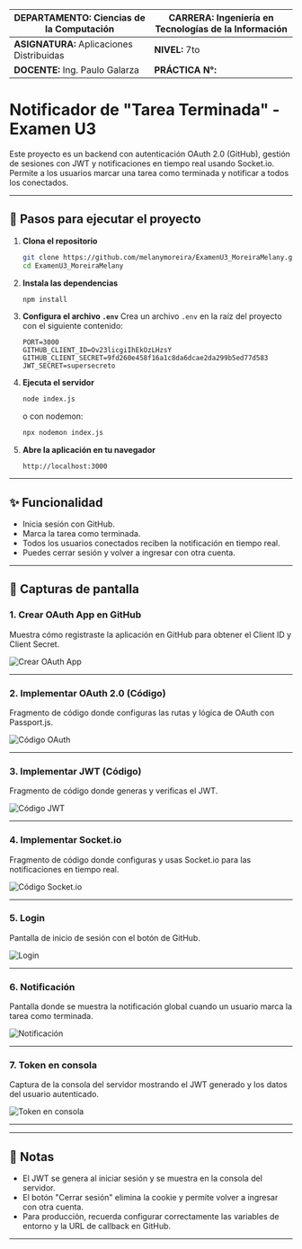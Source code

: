 | **DEPARTAMENTO:** Ciencias de la Computación | **CARRERA:** Ingeniería en Tecnologías de la Información |
|----------------------------------------------|----------------------------------------------------------|
| **ASIGNATURA:** Aplicaciones Distribuidas    | **NIVEL:** 7to           | **FECHA:** 13/08/2025     |
| **DOCENTE:** Ing. Paulo Galarza              | **PRÁCTICA N°:**        | **CALIFICACIÓN:**         |

# Notificador de "Tarea Terminada" - Examen U3

Este proyecto es un backend con autenticación OAuth 2.0 (GitHub), gestión de sesiones con JWT y notificaciones en tiempo real usando Socket.io. Permite a los usuarios marcar una tarea como terminada y notificar a todos los conectados.

---

## 🚀 Pasos para ejecutar el proyecto

1. **Clona el repositorio**
   ```bash
   git clone https://github.com/melanymoreira/ExamenU3_MoreiraMelany.git
   cd ExamenU3_MoreiraMelany
   ```

2. **Instala las dependencias**
   ```bash
   npm install
   ```

3. **Configura el archivo `.env`**
   Crea un archivo `.env` en la raíz del proyecto con el siguiente contenido:
   ```properties
   PORT=3000
   GITHUB_CLIENT_ID=Ov23licgiIhEkOzLHzsY
   GITHUB_CLIENT_SECRET=9fd260e458f16a1c8da6dcae2da299b5ed77d583
   JWT_SECRET=supersecreto
   ```

4. **Ejecuta el servidor**
   ```bash
   node index.js
   ```
   o con nodemon:
   ```bash
   npx nodemon index.js
   ```

5. **Abre la aplicación en tu navegador**
   ```
   http://localhost:3000
   ```

---

## ✨ Funcionalidad

- Inicia sesión con GitHub.
- Marca la tarea como terminada.
- Todos los usuarios conectados reciben la notificación en tiempo real.
- Puedes cerrar sesión y volver a ingresar con otra cuenta.

---

## 📸 Capturas de pantalla

### 1. Crear OAuth App en GitHub

Muestra cómo registraste la aplicación en GitHub para obtener el Client ID y Client Secret.

![Crear OAuth App](./screenshots/1_crear_oauth_app.png)

---

### 2. Implementar OAuth 2.0 (Código)

Fragmento de código donde configuras las rutas y lógica de OAuth con Passport.js.

![Código OAuth](./screenshots/2_codigo_oauth.png)

---

### 3. Implementar JWT (Código)

Fragmento de código donde generas y verificas el JWT.

![Código JWT](./screenshots/3_codigo_jwt.png)

---

### 4. Implementar Socket.io

Fragmento de código donde configuras y usas Socket.io para las notificaciones en tiempo real.

![Código Socket.io](./screenshots/4_codigo_socket.png)

---

### 5. Login

Pantalla de inicio de sesión con el botón de GitHub.

![Login](./screenshots/5_login.png)

---

### 6. Notificación

Pantalla donde se muestra la notificación global cuando un usuario marca la tarea como terminada.

![Notificación](./screenshots/6_notificacion.png)

---

### 7. Token en consola

Captura de la consola del servidor mostrando el JWT generado y los datos del usuario autenticado.

![Token en consola](./screenshots/7_token_consola.png)

---

---

## 📝 Notas

- El JWT se genera al iniciar sesión y se muestra en la consola del servidor.
- El botón "Cerrar sesión" elimina la cookie y permite volver a ingresar con otra cuenta.
- Para producción, recuerda configurar correctamente las variables de entorno y la URL de callback en GitHub.

---
